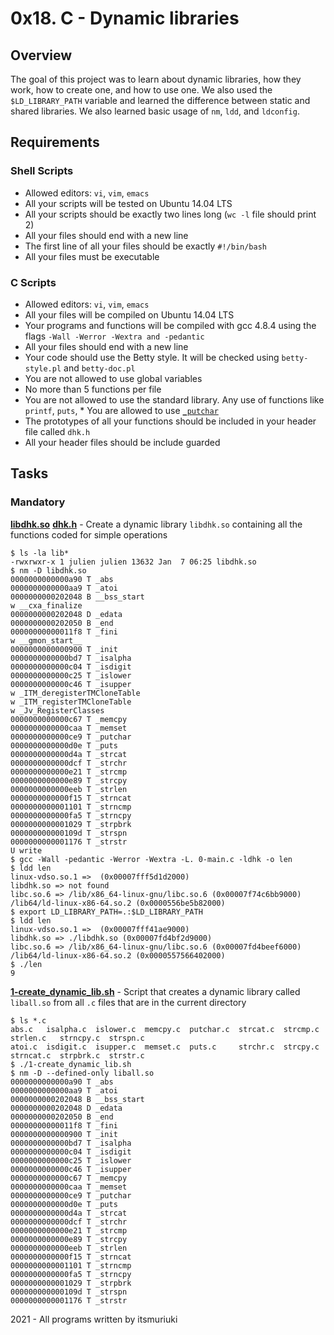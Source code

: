 # 0x18. C - Dynamic libraries

## Overview
The goal of this project was to learn about dynamic libraries, how they work,
how to create one, and how to use one. We also used the `$LD_LIBRARY_PATH`
variable and learned the difference between static and shared libraries.
We also learned basic usage of `nm`, `ldd`, and `ldconfig`.

## Requirements
### Shell Scripts
* Allowed editors: `vi`, `vim`, `emacs`
* All your scripts will be tested on Ubuntu 14.04 LTS
* All your scripts should be exactly two lines long (`wc -l` file should print 2)
* All your files should end with a new line
* The first line of all your files should be exactly `#!/bin/bash`
* All your files must be executable

### C Scripts
* Allowed editors: `vi`, `vim`, `emacs`
* All your files will be compiled on Ubuntu 14.04 LTS
* Your programs and functions will be compiled with gcc 4.8.4 using the flags
`-Wall -Werror -Wextra and -pedantic`
* All your files should end with a new line
* Your code should use the Betty style. It will be checked using `betty-style.pl` and `betty-doc.pl`
* You are not allowed to use global variables
* No more than 5 functions per file
* You are not allowed to use the standard library. Any use of functions like `printf`, `puts`, * You are allowed to use [`_putchar`](https://github.com/dhkschool/_putchar.c/blob/master/_putchar.c)
* The prototypes of all your functions should be included in your header file called `dhk.h`
* All your header files should be include guarded

## Tasks
### Mandatory
**[libdhk.so](libdhk.so)**
**[dhk.h](dhk.h)** - Create a dynamic library `libdhk.so` containing all the functions coded for simple operations
```
$ ls -la lib*
-rwxrwxr-x 1 julien julien 13632 Jan  7 06:25 libdhk.so
$ nm -D libdhk.so
0000000000000a90 T _abs
0000000000000aa9 T _atoi
0000000000202048 B __bss_start
w __cxa_finalize
0000000000202048 D _edata
0000000000202050 B _end
00000000000011f8 T _fini
w __gmon_start__
0000000000000900 T _init
0000000000000bd7 T _isalpha
0000000000000c04 T _isdigit
0000000000000c25 T _islower
0000000000000c46 T _isupper
w _ITM_deregisterTMCloneTable
w _ITM_registerTMCloneTable
w _Jv_RegisterClasses
0000000000000c67 T _memcpy
0000000000000caa T _memset
0000000000000ce9 T _putchar
0000000000000d0e T _puts
0000000000000d4a T _strcat
0000000000000dcf T _strchr
0000000000000e21 T _strcmp
0000000000000e89 T _strcpy
0000000000000eeb T _strlen
0000000000000f15 T _strncat
0000000000001101 T _strncmp
0000000000000fa5 T _strncpy
0000000000001029 T _strpbrk
000000000000109d T _strspn
0000000000001176 T _strstr
U write
$ gcc -Wall -pedantic -Werror -Wextra -L. 0-main.c -ldhk -o len
$ ldd len
linux-vdso.so.1 =>  (0x00007fff5d1d2000)
libdhk.so => not found
libc.so.6 => /lib/x86_64-linux-gnu/libc.so.6 (0x00007f74c6bb9000)
/lib64/ld-linux-x86-64.so.2 (0x0000556be5b82000)
$ export LD_LIBRARY_PATH=.:$LD_LIBRARY_PATH
$ ldd len
linux-vdso.so.1 =>  (0x00007fff41ae9000)
libdhk.so => ./libdhk.so (0x00007fd4bf2d9000)
libc.so.6 => /lib/x86_64-linux-gnu/libc.so.6 (0x00007fd4beef6000)
/lib64/ld-linux-x86-64.so.2 (0x0000557566402000)
$ ./len
9
```

**[1-create_dynamic_lib.sh](1-create_dynamic_lib.sh)** - Script that creates a dynamic library called `liball.so` from all `.c` files that are in the current directory
```
$ ls *.c
abs.c   isalpha.c  islower.c  memcpy.c  putchar.c  strcat.c  strcmp.c  strlen.c   strncpy.c  strspn.c
atoi.c  isdigit.c  isupper.c  memset.c  puts.c     strchr.c  strcpy.c  strncat.c  strpbrk.c  strstr.c
$ ./1-create_dynamic_lib.sh
$ nm -D --defined-only liball.so
0000000000000a90 T _abs
0000000000000aa9 T _atoi
0000000000202048 B __bss_start
0000000000202048 D _edata
0000000000202050 B _end
00000000000011f8 T _fini
0000000000000900 T _init
0000000000000bd7 T _isalpha
0000000000000c04 T _isdigit
0000000000000c25 T _islower
0000000000000c46 T _isupper
0000000000000c67 T _memcpy
0000000000000caa T _memset
0000000000000ce9 T _putchar
0000000000000d0e T _puts
0000000000000d4a T _strcat
0000000000000dcf T _strchr
0000000000000e21 T _strcmp
0000000000000e89 T _strcpy
0000000000000eeb T _strlen
0000000000000f15 T _strncat
0000000000001101 T _strncmp
0000000000000fa5 T _strncpy
0000000000001029 T _strpbrk
000000000000109d T _strspn
0000000000001176 T _strstr
```


2021 - All programs written by itsmuriuki